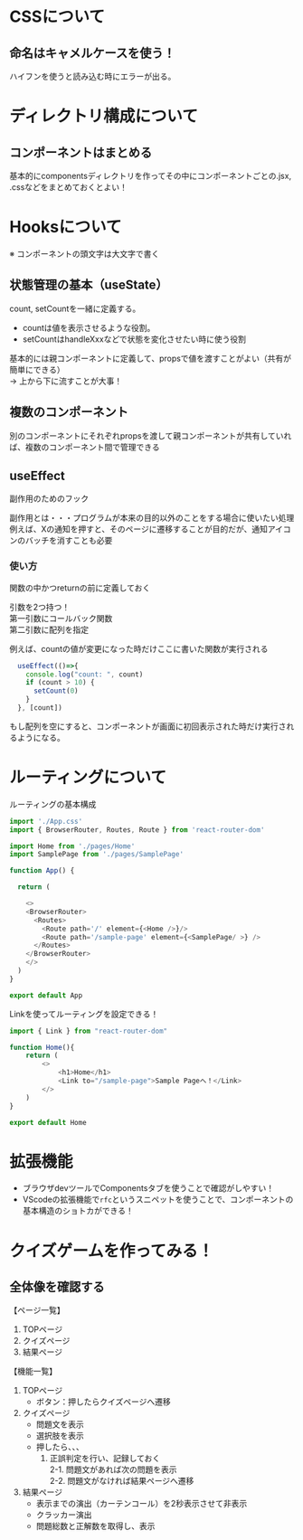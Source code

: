 # CSSについて

## 命名はキャメルケースを使う！

ハイフンを使うと読み込む時にエラーが出る。

# ディレクトリ構成について

## コンポーネントはまとめる

基本的にcomponentsディレクトリを作ってその中にコンポーネントごとの.jsx, .cssなどをまとめておくとよい！

# Hooksについて

※ コンポーネントの頭文字は大文字で書く

## 状態管理の基本（useState）

count, setCountを一緒に定義する。

- countは値を表示させるような役割。
- setCountはhandleXxxなどで状態を変化させたい時に使う役割

基本的には親コンポーネントに定義して、propsで値を渡すことがよい（共有が簡単にできる）  
→ 上から下に流すことが大事！


## 複数のコンポーネント

別のコンポーネントにそれぞれpropsを渡して親コンポーネントが共有していれば、複数のコンポーネント間で管理できる

## useEffect

副作用のためのフック

副作用とは・・・プログラムが本来の目的以外のことをする場合に使いたい処理  
例えば、Xの通知を押すと、そのページに遷移することが目的だが、通知アイコンのバッチを消すことも必要

### 使い方

関数の中かつreturnの前に定義しておく

引数を2つ持つ！  
第一引数にコールバック関数  
第二引数に配列を指定

例えば、countの値が変更になった時だけここに書いた関数が実行される

```js
  useEffect(()=>{
    console.log("count: ", count)
    if (count > 10) {
      setCount(0)
    }
  }, [count])
```

もし配列を空にすると、コンポーネントが画面に初回表示された時だけ実行されるようになる。

# ルーティングについて

ルーティングの基本構成

```js
import './App.css'
import { BrowserRouter, Routes, Route } from 'react-router-dom'

import Home from './pages/Home'
import SamplePage from './pages/SamplePage'

function App() {

  return (

    <>
    <BrowserRouter>
      <Routes>
        <Route path='/' element={<Home />}/>
        <Route path='/sample-page' element={<SamplePage/ >} />
      </Routes>
    </BrowserRouter>
    </>
  )
}

export default App
```


Linkを使ってルーティングを設定できる！

```js
import { Link } from "react-router-dom"

function Home(){
    return (
        <>
            <h1>Home</h1>
            <Link to="/sample-page">Sample Pageへ！</Link>
        </>
    )
}

export default Home
```


# 拡張機能

- ブラウザdevツールでComponentsタブを使うことで確認がしやすい！
- VScodeの拡張機能で`rfc`というスニペットを使うことで、コンポーネントの基本構造のショトカができる！

# クイズゲームを作ってみる！

## 全体像を確認する

【ページ一覧】
1. TOPページ
2. クイズページ
3. 結果ページ

【機能一覧】
1. TOPページ
   - ボタン：押したらクイズページへ遷移
2. クイズページ
   - 問題文を表示
   - 選択肢を表示
   - 押したら、、、
        1. 正誤判定を行い、記録しておく  
        2-1. 問題文があれば次の問題を表示  
        2-2. 問題文がなければ結果ページへ遷移
3. 結果ページ
    - 表示までの演出（カーテンコール）を2秒表示させて非表示
    - クラッカー演出
    - 問題総数と正解数を取得し、表示